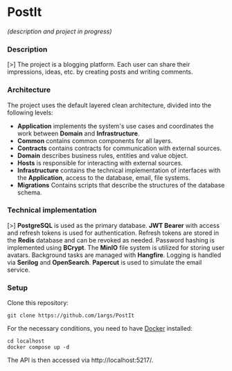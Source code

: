 # PostIt

*(description and project in progress)*

### Description

[>] The project is a blogging platform. Each user can share their impressions, ideas, etc. by creating posts and writing comments. 

### Architecture

The project uses the default layered clean architecture, divided into the following levels: 

- **Application** implements the system's use cases and coordinates the work between **Domain** and **Infrastructure**.
- **Common** contains common components for all layers.
- **Contracts** contains contracts for communication with external sources.
- **Domain** describes business rules, entities and value object.
- **Hosts** is responsible for interacting with external sources.
- **Infrastructure** contains the technical implementation of interfaces with the **Application**, access to the database, email, file systems.
- **Migrations** Contains scripts that describe the structures of the database schema.

### Technical implementation

[>] **PostgreSQL** is used as the primary database. **JWT Bearer** with access and refresh tokens is used for authentication. Refresh tokens are stored in the **Redis** database and can be revoked as needed. Password hashing is implemented using **BCrypt**. The **MinIO** file system is utilized for storing user avatars. Background tasks are managed with **Hangfire**. Logging is handled via **Serilog** and **OpenSearch**. **Papercut** is used to simulate the email service.

### Setup

Clone this repository:
```
git clone https://github.com/1args/PostIt
```
For the necessary conditions, you need to have [Docker](https://www.docker.com/) installed:
```
cd localhost
docker compose up -d
```
The API is then accessed via http://localhost:5217/. 

